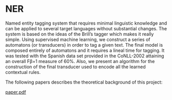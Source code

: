 # NER
Named entity tagging system that requires minimal linguistic knowledge and can be applied to several target languages without substantial changes. The system is based on the ideas of the Brill’s tagger which makes it really simple. Using supervised machine learning, we construct a series of automatons (or transducers) in order to tag a given text. The final model is composed entirely of automatons and it requires a lineal time for tagging. It was tested with the Spanish data set provided in the CoNLL-2002 attaining an overall Fβ=1 measure of 60%. Also, we present an algorithm for the construction of the final transducer used to encode all the learned contextual rules.

The following papers describes the theoretical background of this project:

[paper.pdf](https://github.com/dahuerfanov/NER/files/4807815/paper.pdf)


 
